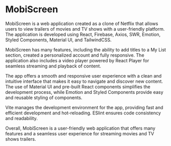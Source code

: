 # MobiScreen

MobiScreen is a web application created as a clone of Netflix that allows users to view trailers of movies and TV shows with a user-friendly platform. The application is developed using React, Firebase, Axios, SWR, Emotion, Styled Components, Material UI, and TailwindCSS.

MobiScreen has many features, including the ability to add titles to a My List section, created a personalized account and fully responsive. The application also includes a video player powered by React Player for seamless streaming and playback of content.

The app offers a smooth and responsive user experience with a clean and intuitive interface that makes it easy to navigate and discover new content. The use of Material UI and pre-built React components simplifies the development process, while Emotion and Styled Components provide easy and reusable styling of components.

Vite manages the development environment for the app, providing fast and efficient development and hot-reloading. ESlint ensures code consistency and readability.

Overall, MobiScreen is a user-friendly web application that offers many features and a seamless user experience for streaming movies and TV shows trailers.
